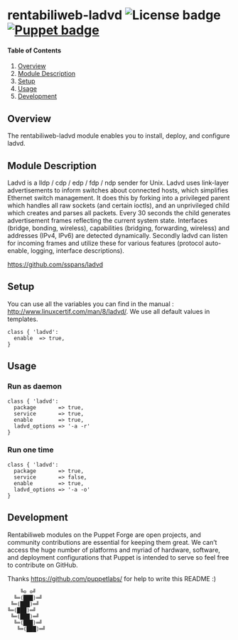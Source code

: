 # rentabiliweb-ladvd ![License badge][license-img] [![Puppet badge][puppet-img]][puppet-url]

#### Table of Contents

1. [Overview](#overview)
2. [Module Description](#module-description)
3. [Setup](#setup)
4. [Usage](#usage)
5. [Development](#development)

## Overview

The  rentabiliweb-ladvd module  enables you  to install,  deploy,  and configure
ladvd.

## Module Description

Ladvd is a lldp  / cdp / edp / fdp / ndp sender  for Unix. Ladvd uses link-layer
advertisements  to  inform  switches  about connected  hosts,  which  simplifies
Ethernet switch  management. It  does this by  forking into a  privileged parent
which handles  all raw sockets (and  certain ioctls), and  an unprivileged child
which  creates and  parses all  packets. Every  30 seconds  the  child generates
advertisement frames  reflecting the  current system state.  Interfaces (bridge,
bonding, wireless), capabilities  (bridging, forwarding, wireless) and addresses
(IPv4, IPv6)  are detected dynamically.  Secondly ladvd can listen  for incoming
frames and  utilize these for  various features (protocol  auto-enable, logging,
interface descriptions).

https://github.com/sspans/ladvd

## Setup

You   can   use   all  the   variables   you   can   find   in  the   manual   :
http://www.linuxcertif.com/man/8/ladvd/. We use all default values in templates.

```puppet
class { 'ladvd':
  enable  => true,
}
```

## Usage

### Run as daemon

```puppet
class { 'ladvd':
  package       => true,
  service       => true,
  enable        => true,
  ladvd_options => '-a -r'
}
```

### Run one time

```puppet
class { 'ladvd':
  package       => true,
  service       => false,
  enable        => true,
  ladvd_options => '-a -o'
}
```

## Development

Rentabiliweb  modules on  the  Puppet  Forge are  open  projects, and  community
contributions are  essential for keeping  them great.  We can’t access  the huge
number  of   platforms  and  myriad   of  hardware,  software,   and  deployment
configurations that  Puppet is intended to  serve so feel free  to contribute on
GitHub.

Thanks https://github.com/puppetlabs/ for help to write this README :)

```
    ╚⊙ ⊙╝
  ╚═(███)═╝
 ╚═(███)═╝
╚═(███)═╝
 ╚═(███)═╝
  ╚═(███)═╝
   ╚═(███)═╝
```

[license-img]: https://img.shields.io/badge/license-ISC-blue.svg "License"
[puppet-img]: https://img.shields.io/puppetforge/dt/rentabiliweb/ladvd.svg "Puppet Forge"
[puppet-url]: https://forge.puppetlabs.com/rentabiliweb/ladvd "Puppet Forge"
